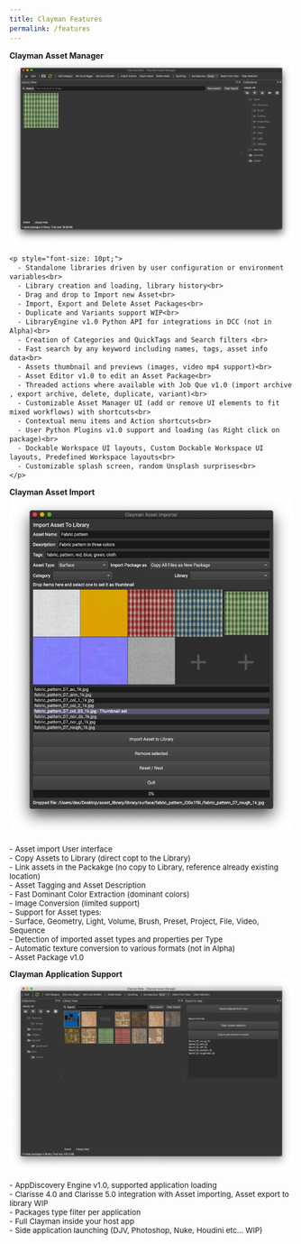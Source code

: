 ```yaml
---
title: Clayman Features
permalink: /features
---
```


<div class="block column is-4" style="display:block; clear: both; float: left; position: relative;">
	<b>Clayman Asset Manager</b>
	<div class="img">
	<img src="/assets/media/clayman_extended_view.png"> 
	</div>
	
	<p style="font-size: 10pt;">
	  - Standalone libraries driven by user configuration or environment variables<br>
	  - Library creation and loading, library history<br>
	  - Drag and drop to Import new Asset<br>
	  - Import, Export and Delete Asset Packages<br>
	  - Duplicate and Variants support WIP<br>
	  - LibraryEngine v1.0 Python API for integrations in DCC (not in Alpha)<br>
	  - Creation of Categories and QuickTags and Search filters <br>
	  - Fast search by any keyword including names, tags, asset info data<br>
	  - Assets thumbnail and previews (images, video mp4 support)<br>
	  - Asset Editor v1.0 to edit an Asset Package<br>
	  - Threaded actions where available with Job Que v1.0 (import archive , export archive, delete, duplicate, variant)<br>
	  - Customizable Asset Manager UI (add or remove UI elements to fit mixed workflows) with shortcuts<br>
	  - Contextual menu items and Action shortcuts<br>
	  - User Python Plugins v1.0 support and loading (as Right click on package)<br>
	  - Dockable Workspace UI layouts, Custom Dockable Workspace UI layouts, Predefined Workspace layouts<br>
	  - Customizable splash screen, random Unsplash surprises<br>
	</p>
</div>


<div class="block column is-4" style="display:block; float: left; position: relative;">	
	<b>Clayman Asset Import</b>
<div class="img">
<img src="/assets/media/clayman_import_filled.png"> 
</div>
<p style="font-size: 10pt;">
  - Asset import User interface<br>
  - Copy Assets to Library (direct copt to the Library)<br>
  - Link assets in the Packakge (no copy to Library, reference already existing location)<br>
  - Asset Tagging and Asset Description<br>
  - Fast Dominant Color Extraction (dominant colors)<br>
  - Image Conversion (limited support)<br>
  - Support for Asset types:<br>
    - Surface, Geometry, Light, Volume, Brush, Preset, Project, File, Video, Sequence<br>
    - Detection of imported asset types and properties per Type<br>
  - Automatic texture conversion to various formats (not in Alpha)<br>
  - Asset Package v1.0<br>
</p>
</div>


<div class="block column is-4" style="display:block; float: left; position: relative;">
	<b>Clayman Application Support</b>
<div class="img">
<img src="/assets/media/clayman_in_app.png"> 
</div>
<p style="font-size: 10pt;">
  - AppDiscovery Engine v1.0, supported application loading<br>
  - Clarisse 4.0 and Clarisse 5.0 integration with Asset importing, Asset export to library WIP<br>
  - Packages type filter per application<br>
  - Full Clayman inside your host app<br>
  - Side application launching (DJV, Photoshop, Nuke, Houdini etc... WIP)<br>
</p>
</div>


<!-- fixer --->
<div style="clear: both;"></div>

<!-- fixer --->

